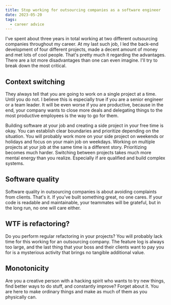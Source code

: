 ```yaml
---
title: Stop working for outsourcing companies as a software engineer
date: 2023-05-20
tags:
  - career advice
---
```


I've spent about three years in total working at two different outsourcing companies throughout my career. At my last such job, I led the back-end development of four different projects, made a decent amount of money and met lots of cool people. That's pretty much it regarding the advantages. There are a lot more disadvantages than one can even imagine. I'll try to break down the most critical.

## Context switching

They always tell that you are going to work on a single project at a time. Until you do not. I believe this is especially true if you are a senior engineer or a team leader. It will be even worse if you are productive, because in the end, your company wants to close more deals and delegating things to the most productive employees is the way to go for them.

Building software at your job and creating a side project in your free time is okay. You can establish clear boundaries and prioritize depending on the situation. You will probably work more on your side project on weekends or holidays and focus on your main job on weekdays. Working on multiple projects at your job at the same time is a different story. Prioritizing becomes much harder. Switching between projects takes much more mental energy than you realize. Especially if are qualified and build complex systems.

## Software quality

Software quality in outsourcing companies is about avoiding complaints from clients. That's it. If you've built something great, no one cares. If your code is readable and maintainable, your teammates will be grateful, but in the long run, no one will care either.

## WTF is refactoring?

Do you perform regular refactoring in your projects? You will probably lack time for this working for an outsourcing company. The feature log is always too large, and the last thing that your boss and their clients want to pay you for is a mysterious activity that brings no tangible additional value.

## Monotonicity

Are you a creative person with a hacking spirit who wants to try new things, find better ways to do stuff, and constantly improve? Forget about it. You are here to make ordinary things and make as much of them as you physically can.
